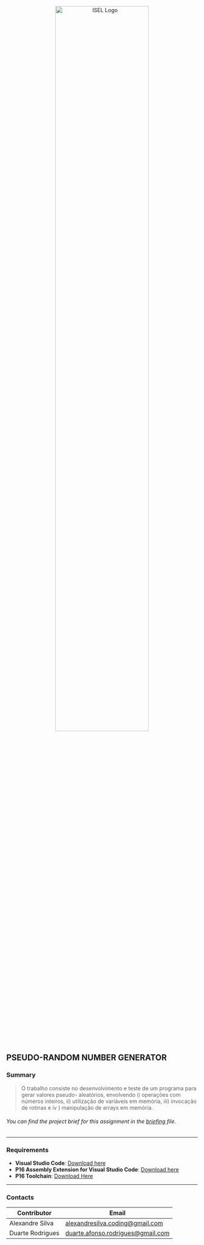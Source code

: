 <p align="center">
  <img src="https://www.isel.pt/sites/default/files/001_imagens_isel/Logotipos/logo_ISEL_principal_Branco.png" alt="ISEL Logo" width="70%">
</p>


## PSEUDO-RANDOM NUMBER GENERATOR

### Summary
> O trabalho consiste no desenvolvimento e teste de um programa para gerar valores pseudo-
aleatórios, envolvendo i) operações com números inteiros, ii) utilização de variáveis em memória, iii)
invocação de rotinas e iv ) manipulação de arrays em memória.
###### You can find the project brief for this assignment in the [briefing](docs/assignment.pdf) file.


---

### **Requirements**
- **Visual Studio Code**: [Download here](https://code.visualstudio.com/)
- **P16 Assembly Extension for Visual Studio Code**: [Download here](https://marketplace.visualstudio.com/items?itemName=roby2014.p16)
- **P16 Toolchain**: [Download Here](https://iselpt.sharepoint.com/sites/acp/Documentos%20Partilhados/Forms/AllItems.aspx?id=%2Fsites%2Facp%2FDocumentos%20Partilhados%2Ftools%2Finstaller%2FWindows%20Toolchain%20for%20P16%20Installer%2Eexe&parent=%2Fsites%2Facp%2FDocumentos%20Partilhados%2Ftools%2Finstaller&p=true&ga=1)

---

### Contacts

| Contributor        | Email                      |
|--------------------|----------------------------|
| Alexandre Silva    | alexandresilva.coding@gmail.com     |
| Duarte Rodrigues   | duarte.afonso.rodrigues@gmail.com    |

